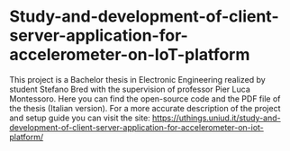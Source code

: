 # Study-and-development-of-client-server-application-for-accelerometer-on-IoT-platform
This project is a Bachelor thesis in Electronic Engineering realized by student Stefano Bred with the supervision of professor Pier Luca Montessoro. Here you can find the open-source code and the PDF file of the thesis (Italian version). For a more accurate description of the project and setup guide you can visit the site: https://uthings.uniud.it/study-and-development-of-client-server-application-for-accelerometer-on-iot-platform/
